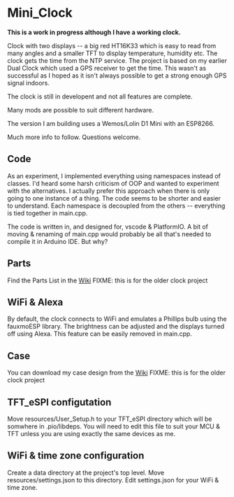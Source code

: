 # Mini_Clock

**This is a work in progress although I have a working clock.**

 Clock with two displays -- a big red HT16K33 which is easy to read from many angles and a
 smaller TFT to display temperature, humidity etc. The clock gets the time from the
 NTP service. The project is based on my earlier Dual Clock which used a GPS receiver
 to get the time. This wasn't as successful as I hoped as it isn't always possible to
 get a strong enough GPS signal indoors.

 The clock is still in developent and not all features are complete.

 Many mods are possible to suit different hardware.

 The version I am building uses a Wemos/Lolin D1 Mini with an ESP8266.

 Much more info to follow. Questions welcome.

## Code

As an experiment, I implemented everything using namespaces instead of classes. I'd
heard some harsh criticism of OOP and wanted to experiment with the alternatives. I
actually prefer this approach when there is only going to one instance of a thing.
The code seems to be shorter and easier to understand. Each namespace is decoupled
from the others -- everything is tied together in main.cpp.

The code is written in, and designed for, vscode & PlatformIO. A bit of moving &
renaming of main.cpp would probably be all that's needed to compile it in Arduino IDE. 
But why?

## Parts

Find the Parts List in the [Wiki](https://github.com/MikeTheGent/Dual_Clock/wiki) FIXME:
this is for the older clock project

## WiFi & Alexa

By default, the clock connects to WiFi and emulates a Phillips bulb using the fauxmoESP
library. The brightness can be adjusted and the displays turned off using Alexa. This
feature can be easily removed in main.cpp.

## Case

You can download my case design from the
[Wiki](https://github.com/MikeTheGent/Dual_Clock/wiki)
FIXME: this is for the older clock project

## TFT_eSPI configutation

Move resources/User_Setup.h to your TFT_eSPI directory which will be somwhere in 
.pio/libdeps. You will need to edit this file to suit your MCU & TFT unless you 
are using exactly the same devices as me.

## WiFi & time zone configuration

Create a data directory at the project's top level. Move resources/settings.json to 
this directory. Edit settings.json for your WiFi & time zone.
